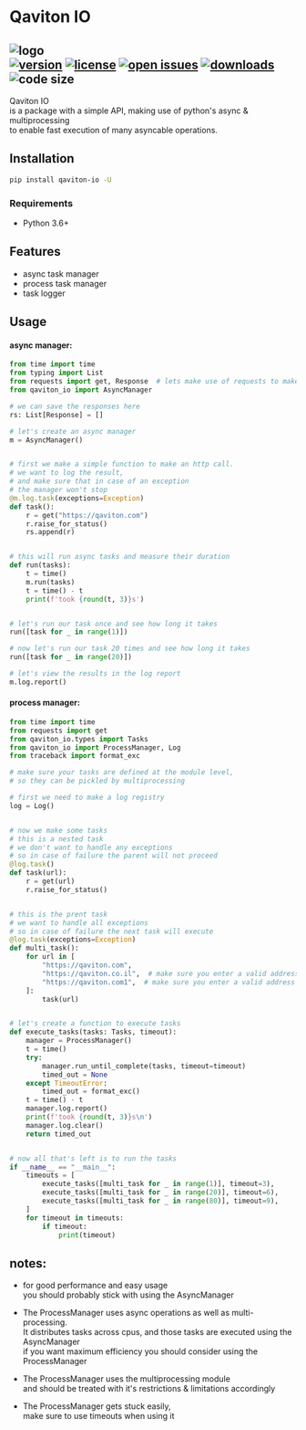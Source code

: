 # Qaviton IO  
![logo](https://www.qaviton.com/wp-content/uploads/logo-svg.svg)  
[![version](https://img.shields.io/pypi/v/qaviton_io.svg)](https://pypi.python.org/pypi)
[![license](https://img.shields.io/pypi/l/qaviton_io.svg)](https://pypi.python.org/pypi)
[![open issues](https://img.shields.io/github/issues/yehonadav/qaviton_io)](https://github/issues-raw/yehonadav/qaviton_io)
[![downloads](https://img.shields.io/pypi/dm/qaviton_io.svg)](https://pypi.python.org/pypi)
![code size](https://img.shields.io/github/languages/code-size/yehonadav/qaviton_io)
-------------------------  
  
Qaviton IO  
is a package with a simple API, making use of python's async & multiprocessing  
to enable fast execution of many asyncable operations.  
  
## Installation  
```sh  
pip install qaviton-io -U
```  
  
### Requirements  
- Python 3.6+  
  
## Features  
* async task manager  
* process task manager  
* task logger  
  
## Usage  
  
#### async manager:  
  
```python
from time import time
from typing import List
from requests import get, Response  # lets make use of requests to make async http calls
from qaviton_io import AsyncManager

# we can save the responses here
rs: List[Response] = []

# let's create an async manager
m = AsyncManager()


# first we make a simple function to make an http call.
# we want to log the result,
# and make sure that in case of an exception
# the manager won't stop
@m.log.task(exceptions=Exception)
def task():
    r = get("https://qaviton.com")
    r.raise_for_status()
    rs.append(r)


# this will run async tasks and measure their duration
def run(tasks):
    t = time()
    m.run(tasks)
    t = time() - t
    print(f'took {round(t, 3)}s')


# let's run our task once and see how long it takes
run([task for _ in range(1)])

# now let's run our task 20 times and see how long it takes
run([task for _ in range(20)])

# let's view the results in the log report
m.log.report()
```  
  
#### process manager:  
  
```python
from time import time
from requests import get
from qaviton_io.types import Tasks
from qaviton_io import ProcessManager, Log
from traceback import format_exc

# make sure your tasks are defined at the module level,
# so they can be pickled by multiprocessing

# first we need to make a log registry
log = Log()


# now we make some tasks
# this is a nested task
# we don't want to handle any exceptions
# so in case of failure the parent will not proceed
@log.task()
def task(url):
    r = get(url)
    r.raise_for_status()


# this is the prent task
# we want to handle all exceptions
# so in case of failure the next task will execute
@log.task(exceptions=Exception)
def multi_task():
    for url in [
        "https://qaviton.com",
        "https://qaviton.co.il",  # make sure you enter a valid address
        "https://qaviton.com1",  # make sure you enter a valid address
    ]:
        task(url)


# let's create a function to execute tasks
def execute_tasks(tasks: Tasks, timeout):
    manager = ProcessManager()
    t = time()
    try:
        manager.run_until_complete(tasks, timeout=timeout)
        timed_out = None
    except TimeoutError:
        timed_out = format_exc()
    t = time() - t
    manager.log.report()
    print(f'took {round(t, 3)}s\n')
    manager.log.clear()
    return timed_out


# now all that's left is to run the tasks
if __name__ == "__main__":
    timeouts = [
        execute_tasks([multi_task for _ in range(1)], timeout=3),
        execute_tasks([multi_task for _ in range(20)], timeout=6),
        execute_tasks([multi_task for _ in range(80)], timeout=9),
    ]
    for timeout in timeouts:
        if timeout:
            print(timeout)

```  
  
## notes:  
  
* for good performance and easy usage  
you should probably stick with using the AsyncManager  
  
* The ProcessManager uses async operations as well as multi-processing.  
It distributes tasks across cpus, and those tasks are executed using the AsyncManager  
if you want maximum efficiency you should consider using the ProcessManager  
  
* The ProcessManager uses the multiprocessing module  
and should be treated with it's restrictions & limitations accordingly  
  
* The ProcessManager gets stuck easily,  
make sure to use timeouts when using it  
